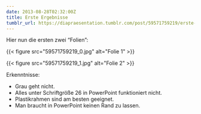 ```yaml
---
date: 2013-08-28T02:32:00Z
title: Erste Ergebnisse
tumblr_url: https://diapraesentation.tumblr.com/post/59571759219/erste-ergebnisse
---
```

Hier nun die ersten zwei “Folien”:

{{< figure src="59571759219_0.jpg" alt="Folie 1" >}}

{{< figure src="59571759219_1.jpg" alt="Folie 2" >}}

Erkenntnisse:

- Grau geht nicht.
- Alles unter Schriftgröße 26 in PowerPoint funktioniert nicht.
- Plastikrahmen sind am besten geeignet.
- Man braucht in PowerPoint keinen Rand zu lassen.
